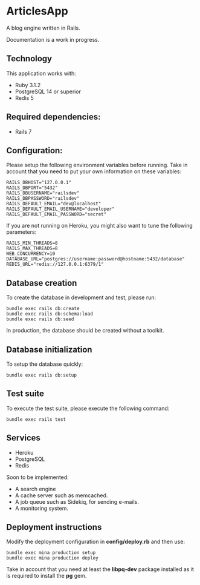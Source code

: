 # ArticlesApp

A blog engine written in Rails.

Documentation is a work in progress.

## Technology

This application works with:

  * Ruby 3.1.2
  * PostgreSQL 14 or superior
  * Redis 5

## Required dependencies:

  * Rails 7

## Configuration:

Please setup the following environment variables before running. Take in account
that you need to put your own information on these variables:

```
RAILS_DBHOST="127.0.0.1"
RAILS_DBPORT="5432"
RAILS_DBUSERNAME="railsdev"
RAILS_DBPASSWORD="railsdev"
RAILS_DEFAULT_EMAIL="dev@localhost"
RAILS_DEFAULT_EMAIL_USERNAME="developer"
RAILS_DEFAULT_EMAIL_PASSWORD="secret"
```

If you are not running on Heroku, you might also want to tune the following
parameters:

```
RAILS_MIN_THREADS=8
RAILS_MAX_THREADS=8
WEB_CONCURRENCY=10
DATABASE_URL="postgres://username:password@hostname:5432/database"
REDIS_URL="redis://127.0.0.1:6379/1"
```

## Database creation

To create the database in development and test, please run:

```
bundle exec rails db:create
bundle exec rails db:schema:load
bundle exec rails db:seed
```

In production, the database should be created without a toolkit.

## Database initialization

To setup the database quickly:

```
bundle exec rails db:setup
```

## Test suite

To execute the test suite, please execute the following command:

```
bundle exec rails test
```

## Services

  * Heroku
  * PostgreSQL
  * Redis

Soon to be implemented:

  * A search engine
  * A cache server such as memcached.
  * A job queue such as Sidekiq, for sending e-mails.
  * A monitoring system.

## Deployment instructions

Modify the deployment configuration in **config/deploy.rb** and then use:

```
bundle exec mina production setup
bundle exec mina production deploy
```

Take in account that you need at least the **libpq-dev** package installed as it
is required to install the **pg** gem.
